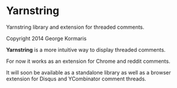 Yarnstring
==========

Yarnstring library and extension for threaded comments.

Copyright 2014 George Kormaris

**Yarnstring** is a more intuitive way to display threaded comments.

For now it works as an extension for Chrome and reddit comments.

It will soon be available as a standalone library as well as a browser extension for Disqus and YCombinator comment threads.
